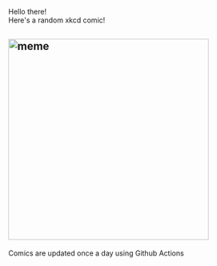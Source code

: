 Hello there! <br>Here's a random xkcd comic!<br>
## <img src="https://imgs.xkcd.com/comics/boyfriend.png" alt="meme" width="400"/><br>
Comics are updated once a day using Github Actions